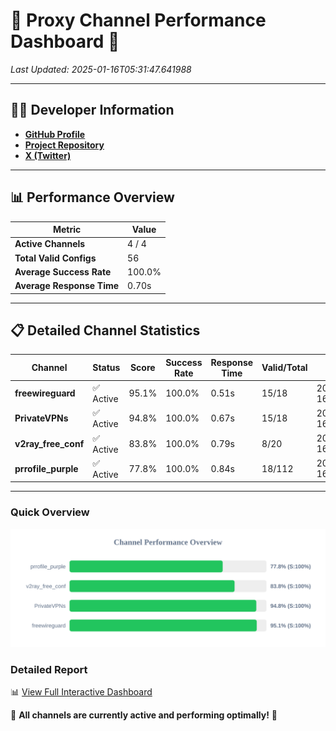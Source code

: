 # 🌟 Proxy Channel Performance Dashboard 🌟

_Last Updated: 2025-01-16T05:31:47.641988_

---

## 👩‍💻 Developer Information

- **[GitHub Profile](https://github.com/4n0nymou3)**  
- **[Project Repository](https://github.com/4n0nymou3/multi-proxy-config-fetcher)**  
- **[X (Twitter)](https://x.com/4n0nymou3)**  

---

## 📊 Performance Overview

| Metric                | Value       |
|-----------------------|-------------|
| **Active Channels**   | 4 / 4       |
| **Total Valid Configs** | 56          |
| **Average Success Rate** | 100.0%      |
| **Average Response Time** | 0.70s       |

---

## 📋 Detailed Channel Statistics

| Channel          | Status     | Score  | Success Rate | Response Time | Valid/Total | Last Success               |
|------------------|------------|--------|--------------|---------------|-------------|----------------------------|
| **freewireguard**  | ✅ Active  | 95.1%  | 100.0% | 0.51s         | 15/18       | 2025-01-16T05:31:47.640199 |
| **PrivateVPNs**  | ✅ Active  | 94.8%  | 100.0% | 0.67s         | 15/18       | 2025-01-16T05:31:47.100001 |
| **v2ray_free_conf**  | ✅ Active  | 83.8%  | 100.0% | 0.79s         | 8/20       | 2025-01-16T05:31:46.392960 |
| **prrofile_purple**  | ✅ Active  | 77.8%  | 100.0% | 0.84s         | 18/112       | 2025-01-16T05:31:45.569180 |

---

### Quick Overview
<div align="center">
  <a href="https://raw.githubusercontent.com/nullluser/NullRepo/refs/heads/main/assets/channel_stats_chart.svg">
    <img src="https://raw.githubusercontent.com/nullluser/NullRepo/refs/heads/main/assets/channel_stats_chart.svg" alt="Source Performance Statistics" width="800">
  </a>
</div>

### Detailed Report
📊 [View Full Interactive Dashboard](https://htmlpreview.github.io/?https://github.com/nullluser/NullRepo/blob/main/assets/performance_report.html)

🎉 **All channels are currently active and performing optimally!** 🎉
